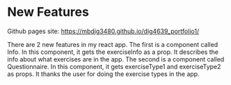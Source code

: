 # New Features

Github pages site: https://mbdig3480.github.io/dig4639_portfolio1/

There are 2 new features in my react app. The first is a component called Info. In this component, it gets the exerciseInfo as a prop. It describes the info about what exercises are in the app. The second is a component called Questionnaire. In this component, it gets exerciseType1 and exerciseType2 as props. It thanks the user for doing the exercise types in the app.